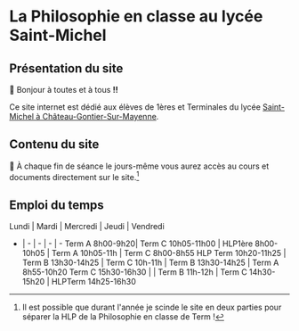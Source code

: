 # La Philosophie en classe au lycée Saint-Michel

## Présentation du site

👋 Bonjour à toutes et à tous **!!**

Ce site internet est dédié aux élèves de 1ères et Terminales du lycée [Saint-Michel à Château-Gontier-Sur-Mayenne](https://eccg53.paysdelaloire.e-lyco.fr/?utm_source=enseignement-prive.info). 


## Contenu du site

📢  À chaque fin de séance le jours-même vous aurez accès au cours et documents directement sur le site.[^1]



## Emploi du temps

Lundi | Mardi | Mercredi | Jeudi | Vendredi 
- | - | - | - | -
Term A 8h00-9h20| Term C 10h05-11h00 | HLP1ère 8h00-10h05 | Term A 10h05-11h | Term C 8h00-8h55
HLP Term 10h20-11h25 | Term B 13h30-14h25 | Term C 10h-11h | Term B 13h30-14h25 | Term A 8h55-10h20
Term C 15h30-16h30 |  | Term B 11h-12h | Term C 14h30-15h20 | HLPTerm 14h25-16h30



[^1]: Il est possible que durant l'année je scinde le site en deux parties pour séparer la HLP de la Philosophie en classe de Term !